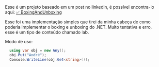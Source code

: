 Esse é um projeto baseado em um post no linkedin, é possível encontra-lo aqui: [✅ BoxingAndUnboxing]()

Esse foi uma implementação simples que tirei da minha cabeça de como poderia implementar o boxing e unboxing do .NET.
Muito tentativa e erro, esse é um tipo de conteúdo chamado lab.

Modo de uso:
```cs
  using var obj = new Any();
  obj.Put("André");
  Console.WriteLine(obj.Get<string>());
```